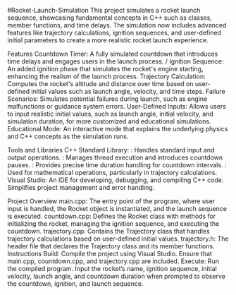 #Rocket-Launch-Simulation
This project simulates a rocket launch sequence, showcasing fundamental concepts in C++ such as classes, member functions, and time delays. The simulation now includes advanced features like trajectory calculations, ignition sequences, and user-defined initial parameters to create a more realistic rocket launch experience.

Features
Countdown Timer: A fully simulated countdown that introduces time delays and engages users in the launch process.
/
Ignition Sequence: An added ignition phase that simulates the rocket's engine starting, enhancing the realism of the launch process.
Trajectory Calculation: Computes the rocket's altitude and distance over time based on user-defined initial values such as launch angle, velocity, and time steps.
Failure Scenarios: Simulates potential failures during launch, such as engine malfunctions or guidance system errors.
User-Defined Inputs: Allows users to input realistic initial values, such as launch angle, initial velocity, and simulation duration, for more customized and educational simulations.
Educational Mode: An interactive mode that explains the underlying physics and C++ concepts as the simulation runs.

Tools and Libraries
C++ Standard Library:
<iostream>: Handles standard input and output operations.
<thread>: Manages thread execution and introduces countdown pauses.
<chrono>: Provides precise time duration handling for countdown intervals.
<cmath>: Used for mathematical operations, particularly in trajectory calculations.
Visual Studio: An IDE for developing, debugging, and compiling C++ code. Simplifies project management and error handling.

Project Overview
main.cpp: The entry point of the program, where user input is handled, the Rocket object is instantiated, and the launch sequence is executed.
countdown.cpp: Defines the Rocket class with methods for initializing the rocket, managing the ignition sequence, and executing the countdown.
trajectory.cpp: Contains the Trajectory class that handles trajectory calculations based on user-defined initial values.
trajectory.h: The header file that declares the Trajectory class and its member functions.
Instructions
Build: Compile the project using Visual Studio. Ensure that main.cpp, countdown.cpp, and trajectory.cpp are included.
Execute: Run the compiled program. Input the rocket’s name, ignition sequence, initial velocity, launch angle, and countdown duration when prompted to observe the countdown, ignition, and launch sequence.
